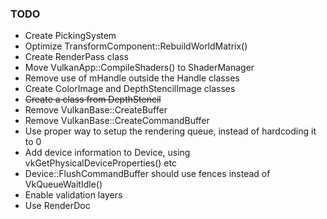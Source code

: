 ### TODO

* Create PickingSystem
* Optimize TransformComponent::RebuildWorldMatrix()
* Create RenderPass class
* Move VulkanApp::CompileShaders() to ShaderManager
* Remove use of mHandle outside the Handle classes
* Create ColorImage and DepthStencilImage classes
* ~~Create a class from DepthStencil~~
* Remove VulkanBase::CreateBuffer
* Remove VulkanBase::CreateCommandBuffer
* Use proper way to setup the rendering queue, instead of hardcoding it to 0
* Add device information to Device, using vkGetPhysicalDeviceProperties() etc
* Device::FlushCommandBuffer should use fences instead of VkQueueWaitIdle()
* Enable validation layers
* Use RenderDoc

